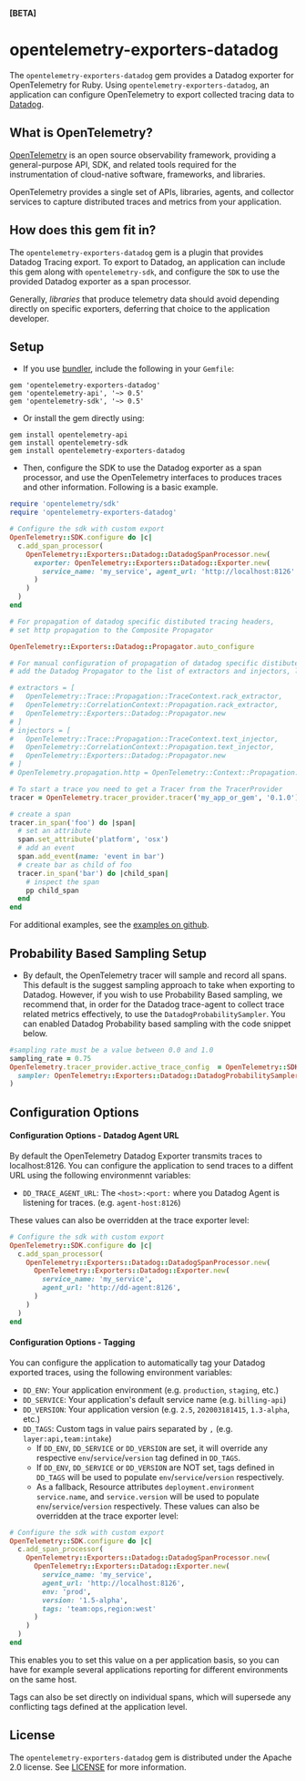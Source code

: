 **[BETA]**

# opentelemetry-exporters-datadog

The `opentelemetry-exporters-datadog` gem provides a Datadog exporter for OpenTelemetry for Ruby. Using `opentelemetry-exporters-datadog`, an application can configure OpenTelemetry to export collected tracing data to [Datadog][datadog-home].

## What is OpenTelemetry?

[OpenTelemetry][opentelemetry-home] is an open source observability framework, providing a general-purpose API, SDK, and related tools required for the instrumentation of cloud-native software, frameworks, and libraries.

OpenTelemetry provides a single set of APIs, libraries, agents, and collector services to capture distributed traces and metrics from your application.

## How does this gem fit in?

The `opentelemetry-exporters-datadog` gem is a plugin that provides Datadog Tracing export. To export to Datadog, an application can include this gem along with `opentelemetry-sdk`, and configure the `SDK` to use the provided Datadog exporter as a span processor.

Generally, *libraries* that produce telemetry data should avoid depending directly on specific exporters, deferring that choice to the application developer.

## Setup

- If you use [bundler][bundler-home], include the following in your `Gemfile`:

```
gem 'opentelemetry-exporters-datadog'
gem 'opentelemetry-api', '~> 0.5'
gem 'opentelemetry-sdk', '~> 0.5'
```

- Or install the gem directly using:

```
gem install opentelemetry-api
gem install opentelemetry-sdk
gem install opentelemetry-exporters-datadog
```

- Then, configure the SDK to use the Datadog exporter as a span processor, and use the OpenTelemetry interfaces to produces traces and other information. Following is a basic example.

```ruby
require 'opentelemetry/sdk'
require 'opentelemetry-exporters-datadog'

# Configure the sdk with custom export
OpenTelemetry::SDK.configure do |c|
  c.add_span_processor(
    OpenTelemetry::Exporters::Datadog::DatadogSpanProcessor.new(
      exporter: OpenTelemetry::Exporters::Datadog::Exporter.new(
        service_name: 'my_service', agent_url: 'http://localhost:8126'
      )
    )
  )
end

# For propagation of datadog specific distibuted tracing headers,
# set http propagation to the Composite Propagator

OpenTelemetry::Exporters::Datadog::Propagator.auto_configure

# For manual configuration of propagation of datadog specific distibuted tracing headers,
# add the Datadog Propagator to the list of extractors and injectors, like below

# extractors = [
#   OpenTelemetry::Trace::Propagation::TraceContext.rack_extractor,
#   OpenTelemetry::CorrelationContext::Propagation.rack_extractor,
#   OpenTelemetry::Exporters::Datadog::Propagator.new
# ]
# injectors = [
#   OpenTelemetry::Trace::Propagation::TraceContext.text_injector,
#   OpenTelemetry::CorrelationContext::Propagation.text_injector,
#   OpenTelemetry::Exporters::Datadog::Propagator.new
# ]
# OpenTelemetry.propagation.http = OpenTelemetry::Context::Propagation::CompositePropagator.new(injectors, extractors)

# To start a trace you need to get a Tracer from the TracerProvider
tracer = OpenTelemetry.tracer_provider.tracer('my_app_or_gem', '0.1.0')

# create a span
tracer.in_span('foo') do |span|
  # set an attribute
  span.set_attribute('platform', 'osx')
  # add an event
  span.add_event(name: 'event in bar')
  # create bar as child of foo
  tracer.in_span('bar') do |child_span|
    # inspect the span
    pp child_span
  end
end
```

For additional examples, see the [examples on github][examples-github].

## Probability Based Sampling Setup

- By default, the OpenTelemetry tracer will sample and record all spans. This default is the suggest sampling approach to take when exporting to Datadog. However, if you wish to use Probability Based sampling, we recommend that, in order for the Datadog trace-agent to collect trace related metrics effectively, to use the `DatadogProbabilitySampler`. You can enabled Datadog Probability based sampling with the  code snippet below.

```ruby
#sampling rate must be a value between 0.0 and 1.0
sampling_rate = 0.75 
OpenTelemetry.tracer_provider.active_trace_config  = OpenTelemetry::SDK::Trace::Config::TraceConfig.new(
  sampler: OpenTelemetry::Exporters::Datadog::DatadogProbabilitySampler.default_with_probability(sampling_rate)
)
```

## Configuration Options

#### Configuration Options - Datadog Agent URL

By default the OpenTelemetry Datadog Exporter transmits traces to localhost:8126. You can configure the application to send traces to a diffent URL using the following environmennt variables:

 - `DD_TRACE_AGENT_URL`: The `<host>:<port:` where you Datadog Agent is listening for traces. (e.g. `agent-host:8126`)

These values can also be overridden at the trace exporter level:

```ruby
# Configure the sdk with custom export
OpenTelemetry::SDK.configure do |c|
  c.add_span_processor(
    OpenTelemetry::Exporters::Datadog::DatadogSpanProcessor.new(
      OpenTelemetry::Exporters::Datadog::Exporter.new(
        service_name: 'my_service',
        agent_url: 'http://dd-agent:8126',
      )
    )
  )
end
```

#### Configuration Options - Tagging

You can configure the application to automatically tag your Datadog exported traces, using the following environment variables:

 - `DD_ENV`: Your application environment (e.g. `production`, `staging`, etc.)
 - `DD_SERVICE`: Your application's default service name (e.g. `billing-api`)
 - `DD_VERSION`: Your application version (e.g. `2.5`, `202003181415`, `1.3-alpha`, etc.)
 - `DD_TAGS`: Custom tags in value pairs separated by `,` (e.g. `layer:api,team:intake`)
    - If `DD_ENV`, `DD_SERVICE` or `DD_VERSION` are set, it will override any respective `env`/`service`/`version` tag defined in `DD_TAGS`.
    - If `DD_ENV`, `DD_SERVICE` or `DD_VERSION` are NOT set, tags defined in `DD_TAGS` will be used to populate `env`/`service`/`version` respectively.
    - As a fallback, Resource attributes `deployment.environment` `service.name`, and `service.version` will be used to populate `env`/`service`/`version` respectively.
These values can also be overridden at the trace exporter level:

```ruby
# Configure the sdk with custom export
OpenTelemetry::SDK.configure do |c|
  c.add_span_processor(
    OpenTelemetry::Exporters::Datadog::DatadogSpanProcessor.new(
      OpenTelemetry::Exporters::Datadog::Exporter.new(
        service_name: 'my_service',
        agent_url: 'http://localhost:8126',
        env: 'prod',
        version: '1.5-alpha',
        tags: 'team:ops,region:west'
      )
    )
  )
end
```

This enables you to set this value on a per application basis, so you can have for example several applications reporting for different environments on the same host.

Tags can also be set directly on individual spans, which will supersede any conflicting tags defined at the application level.

## License

The `opentelemetry-exporters-datadog` gem is distributed under the Apache 2.0 license. See [LICENSE][license-github] for more information.


[datadog-home]: https://www.datadoghq.com
[opentelemetry-home]: https://opentelemetry.io
[bundler-home]: https://bundler.io
[license-github]: https://github.com/DataDog/dd-opentelemetry-exporter-ruby/blob/master/LICENSE
[examples-github]: https://github.com/open-telemetry/opentelemetry-ruby/tree/master/examples
